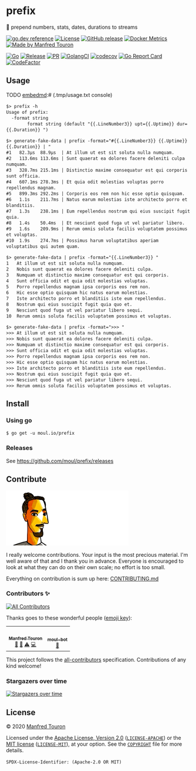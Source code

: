 # prefix

🔴 prepend numbers, stats, dates, durations to streams

[![go.dev reference](https://img.shields.io/badge/go.dev-reference-007d9c?logo=go&logoColor=white)](https://pkg.go.dev/moul.io/prefix)
[![License](https://img.shields.io/badge/license-Apache--2.0%20%2F%20MIT-%2397ca00.svg)](https://github.com/moul/prefix/blob/master/COPYRIGHT)
[![GitHub release](https://img.shields.io/github/release/moul/prefix.svg)](https://github.com/moul/prefix/releases)
[![Docker Metrics](https://images.microbadger.com/badges/image/moul/prefix.svg)](https://microbadger.com/images/moul/prefix)
[![Made by Manfred Touron](https://img.shields.io/badge/made%20by-Manfred%20Touron-blue.svg?style=flat)](https://manfred.life/)

[![Go](https://github.com/moul/prefix/workflows/Go/badge.svg)](https://github.com/moul/prefix/actions?query=workflow%3AGo)
[![Release](https://github.com/moul/prefix/workflows/Release/badge.svg)](https://github.com/moul/prefix/actions?query=workflow%3ARelease)
[![PR](https://github.com/moul/prefix/workflows/PR/badge.svg)](https://github.com/moul/prefix/actions?query=workflow%3APR)
[![GolangCI](https://golangci.com/badges/github.com/moul/prefix.svg)](https://golangci.com/r/github.com/moul/prefix)
[![codecov](https://codecov.io/gh/moul/prefix/branch/master/graph/badge.svg)](https://codecov.io/gh/moul/prefix)
[![Go Report Card](https://goreportcard.com/badge/moul.io/prefix)](https://goreportcard.com/report/moul.io/prefix)
[![CodeFactor](https://www.codefactor.io/repository/github/moul/prefix/badge)](https://www.codefactor.io/repository/github/moul/prefix)


## Usage

TODO
[embedmd]:# (.tmp/usage.txt console)
```console
$> prefix -h
Usage of prefix:
  -format string
    	format string (default "{{.LineNumber3}} upt={{.Uptime}} dur={{.Duration}} ")
```

[embedmd]:# (.tmp/example-1.txt console)
```console
$> generate-fake-data | prefix -format="#{{.LineNumber3}} {{.Uptime}} {{.Duration}} | "
#1   82.3µs  88.9µs  | At illum ut est sit soluta nulla numquam.
#2   113.6ms 113.6ms | Sunt quaerat ea dolores facere deleniti culpa numquam.
#3   328.7ms 215.1ms | Distinctio maxime consequatur est qui corporis sunt officia.
#4   607.1ms 278.3ms | Et quia odit molestias voluptas porro repellendus magnam.
#5   899.3ms 292.2ms | Corporis eos rem non hic esse optio quisquam.
#6   1.1s    211.7ms | Natus earum molestias iste architecto porro et blanditiis.
#7   1.3s    238.1ms | Eum repellendus nostrum qui eius suscipit fugit quia.
#8   1.4s    50.4ms  | Et nesciunt quod fuga ut vel pariatur libero.
#9   1.6s    209.9ms | Rerum omnis soluta facilis voluptatem possimus et voluptas.
#10  1.9s    274.7ms | Possimus harum voluptatibus aperiam voluptatibus qui autem quam.
```

[embedmd]:# (.tmp/example-2.txt console)
```console
$> generate-fake-data | prefix -format="{{.LineNumber3}} "
1   At illum ut est sit soluta nulla numquam.
2   Nobis sunt quaerat ea dolores facere deleniti culpa.
3   Numquam ut distinctio maxime consequatur est qui corporis.
4   Sunt officia odit et quia odit molestias voluptas.
5   Porro repellendus magnam ipsa corporis eos rem non.
6   Hic esse optio quisquam hic natus earum molestias.
7   Iste architecto porro et blanditiis iste eum repellendus.
8   Nostrum qui eius suscipit fugit quia quo et.
9   Nesciunt quod fuga ut vel pariatur libero sequi.
10  Rerum omnis soluta facilis voluptatem possimus et voluptas.
```

[embedmd]:# (.tmp/example-3.txt console)
```console
$> generate-fake-data | prefix -format=">>> "
>>> At illum ut est sit soluta nulla numquam.
>>> Nobis sunt quaerat ea dolores facere deleniti culpa.
>>> Numquam ut distinctio maxime consequatur est qui corporis.
>>> Sunt officia odit et quia odit molestias voluptas.
>>> Porro repellendus magnam ipsa corporis eos rem non.
>>> Hic esse optio quisquam hic natus earum molestias.
>>> Iste architecto porro et blanditiis iste eum repellendus.
>>> Nostrum qui eius suscipit fugit quia quo et.
>>> Nesciunt quod fuga ut vel pariatur libero sequi.
>>> Rerum omnis soluta facilis voluptatem possimus et voluptas.
```

## Install

### Using go

```console
$ go get -u moul.io/prefix
```

### Releases

See https://github.com/moul/prefix/releases

## Contribute

![Contribute <3](https://raw.githubusercontent.com/moul/moul/master/contribute.gif)

I really welcome contributions. Your input is the most precious material. I'm well aware of that and I thank you in advance. Everyone is encouraged to look at what they can do on their own scale; no effort is too small.

Everything on contribution is sum up here: [CONTRIBUTING.md](./CONTRIBUTING.md)

### Contributors ✨

<!-- ALL-CONTRIBUTORS-BADGE:START - Do not remove or modify this section -->
[![All Contributors](https://img.shields.io/badge/all_contributors-2-orange.svg)](#contributors)
<!-- ALL-CONTRIBUTORS-BADGE:END -->

Thanks goes to these wonderful people ([emoji key](https://allcontributors.org/docs/en/emoji-key)):

<!-- ALL-CONTRIBUTORS-LIST:START - Do not remove or modify this section -->
<!-- prettier-ignore-start -->
<!-- markdownlint-disable -->
<table>
  <tr>
    <td align="center"><a href="http://manfred.life"><img src="https://avatars1.githubusercontent.com/u/94029?v=4" width="100px;" alt=""/><br /><sub><b>Manfred Touron</b></sub></a><br /><a href="#maintenance-moul" title="Maintenance">🚧</a> <a href="https://github.com/moul/prefix/commits?author=moul" title="Documentation">📖</a> <a href="https://github.com/moul/prefix/commits?author=moul" title="Tests">⚠️</a> <a href="https://github.com/moul/prefix/commits?author=moul" title="Code">💻</a></td>
    <td align="center"><a href="https://manfred.life/moul-bot"><img src="https://avatars1.githubusercontent.com/u/41326314?v=4" width="100px;" alt=""/><br /><sub><b>moul-bot</b></sub></a><br /><a href="#maintenance-moul-bot" title="Maintenance">🚧</a></td>
  </tr>
</table>

<!-- markdownlint-enable -->
<!-- prettier-ignore-end -->
<!-- ALL-CONTRIBUTORS-LIST:END -->

This project follows the [all-contributors](https://github.com/all-contributors/all-contributors) specification. Contributions of any kind welcome!

### Stargazers over time

[![Stargazers over time](https://starchart.cc/moul/prefix.svg)](https://starchart.cc/moul/prefix)

## License

© 2020 [Manfred Touron](https://manfred.life)

Licensed under the [Apache License, Version 2.0](https://www.apache.org/licenses/LICENSE-2.0) ([`LICENSE-APACHE`](LICENSE-APACHE)) or the [MIT license](https://opensource.org/licenses/MIT) ([`LICENSE-MIT`](LICENSE-MIT)), at your option. See the [`COPYRIGHT`](COPYRIGHT) file for more details.

`SPDX-License-Identifier: (Apache-2.0 OR MIT)`
